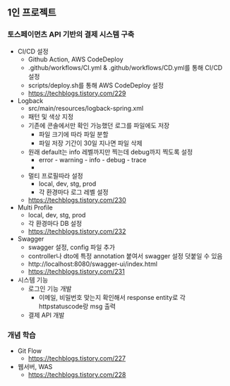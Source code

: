 ## 1인 프로젝트
### 토스페이먼츠 API 기반의 결제 시스템 구축
- CI/CD 설정
  - Github Action, AWS CodeDeploy
  - .github/workflows/CI.yml & .github/workflows/CD.yml를 통해 CI/CD 설정
  - scripts/deploy.sh를 통해 AWS CodeDeploy 설정
  - https://techblogs.tistory.com/229
- Logback
  - src/main/resources/logback-spring.xml
  - 패턴 및 색상 지정
  - 기존에 콘솔에서만 확인 가능했던 로그를 파일에도 저장
    - 파일 크기에 따라 파일 분할
    - 파일 저장 기간이 30일 지나면 파일 삭제
  - 원래 default는 info 레벨까지만 찍는데 debug까지 찍도록 설정
    - error - warning - info - debug - trace
    - <logger lever = “”>
  - 멀티 프로필따라 설정
    - local, dev, stg, prod
    - 각 환경마다 로그 레벨 설정
  - https://techblogs.tistory.com/230
- Multi Profile
  - local, dev, stg, prod
  - 각 환경마다 DB 설정
  - https://techblogs.tistory.com/232
- Swagger
  - swagger 설정, config 파일 추가
  - controller나 dto에 특정 annotation 붙여서 swagger 설정 덧붙일 수 있음
  - http://localhost:8080/swagger-ui/index.html
  - https://techblogs.tistory.com/231
- 시스템 기능
  - 로그인 기능 개발
    - 이메일, 비밀번호 맞는지 확인해서 response entity로 각 httpstatuscode랑 msg 출력
  - 결제 API 개발
 
### 개념 학습
- Git Flow
  - https://techblogs.tistory.com/227
- 웹서버, WAS
  - https://techblogs.tistory.com/228

